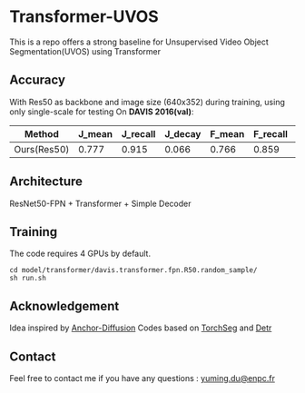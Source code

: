 # Transformer-UVOS
This is a repo offers a strong baseline for Unsupervised Video Object Segmentation(UVOS) using Transformer

## Accuracy
With Res50 as backbone and image size (640x352) during training, using only single-scale for testing
On **DAVIS 2016(val)**:

Method | J_mean | J_recall | J_decay | F_mean | F_recall | F_decay
-- | -- | -- | -- | -- | -- | -- 
Ours(Res50) | 0.777 | 0.915 | 0.066 | 0.766 | 0.859 | 0.043

## Architecture
ResNet50-FPN + Transformer + Simple Decoder

## Training
The code requires 4 GPUs by default.
```
cd model/transformer/davis.transformer.fpn.R50.random_sample/
sh run.sh
```

## Acknowledgement 
Idea inspired by [Anchor-Diffusion](https://arxiv.org/abs/1910.10895)
Codes based on [TorchSeg](https://github.com/ycszen/TorchSeg) and [Detr](https://github.com/facebookresearch/detr)

## Contact
Feel free to contact me if you have any questions : yuming.du@enpc.fr
